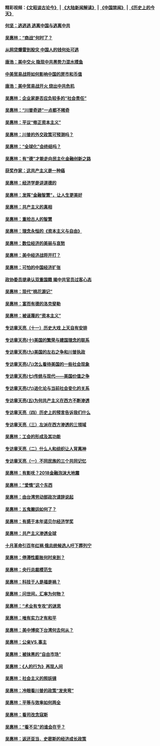 #### 精彩视频：[《文昭谈古论今》](https://github.com/gfw-breaker/wenzhao/blob/master/README.md?t=11122132) | [《大陆新闻解读》](https://github.com/gfw-breaker/ntdtv-comedy/blob/master/README.md?t=11122132) | [《中国禁闻》](https://github.com/gfw-breaker/ntdtv-news/blob/master/README.md?t=11122132) | [《历史上的今天》](https://github.com/gfw-breaker/today-in-history/blob/master/README.md?t=11122132) 

#### [何坚：逃逃逃 逃离中国与逃离中共](../pages/nsc423/n10592891.md?t=11122132) 

#### [吴惠林：“商战”何时了？](../pages/nsc423/n10573558.md?t=11122132) 

#### [从网贷爆雷到股灾 中国人的钱何处可逃](../pages/nsc423/n10572800.md?t=11122132) 

#### [唐浩：美中交火 隐现中共黑势力混水摸鱼](../pages/nsc423/n10544040.md?t=11122132) 

#### [中美贸易战将如何影响中国的房市和币值](../pages/nsc423/n10543697.md?t=11122132) 

#### [唐浩：美中贸易战开火 烧出中共危机](../pages/nsc423/n10540126.md?t=11122132) 

#### [吴惠林：企业家是否应负较多的“社会责任”](../pages/nsc423/n10535022.md?t=11122132) 

#### [吴惠林：“川普奇迹”一点都不稀奇](../pages/nsc423/n10512808.md?t=11122132) 

#### [吴惠林：平议“修正资本主义”](../pages/nsc423/n10495724.md?t=11122132) 

#### [吴惠林：川普的外交政策可预测吗？](../pages/nsc423/n10462387.md?t=11122132) 

#### [吴惠林：“全球化”会终结吗？](../pages/nsc423/n10452838.md?t=11122132) 

#### [吴惠林：有“德”才能走向民主化金融创新之路](../pages/nsc423/n10432292.md?t=11122132) 

#### [获奖作家：这共产主义是一种癌](../pages/nsc423/n10431541.md?t=11122132) 

#### [吴惠林：经济学是讲道德的](../pages/nsc423/n10398014.md?t=11122132) 

#### [吴惠林：发挥“金融智慧”，让人生更美好](../pages/nsc423/n10375019.md?t=11122132) 

#### [吴惠林：共产主义的真相](../pages/nsc423/n10351394.md?t=11122132) 

#### [吴惠林：重拾古人的智慧](../pages/nsc423/n10337691.md?t=11122132) 

#### [吴惠林：理念永恒的《资本主义与自由》](../pages/nsc423/n10316274.md?t=11122132) 

#### [吴惠林：数位经济的美丽与哀愁](../pages/nsc423/n10292946.md?t=11122132) 

#### [吴惠林：美中经济战将开打？](../pages/nsc423/n10258825.md?t=11122132) 

#### [吴惠林：可怕的中国经济扩张](../pages/nsc423/n10219147.md?t=11122132) 

#### [政协委员提承认双重国籍 揭中共官员过客心态](../pages/nsc423/n10208809.md?t=11122132) 

#### [吴惠林：现代“桃花源记”](../pages/nsc423/n10185234.md?t=11122132) 

#### [吴惠林：富而有德的洛克斐勒](../pages/nsc423/n10142264.md?t=11122132) 

#### [吴惠林：被诬蔑的“资本主义”](../pages/nsc423/n10124816.md?t=11122132) 

#### [专访章天亮（十一）历史大戏 上天自有安排](../pages/nsc423/n10094905.md?t=11122132) 

#### [专访章天亮(十)美国的繁荣与建国理念的联系](../pages/nsc423/n10094899.md?t=11122132) 

#### [专访章天亮(九)美国的左右之争和川普执政](../pages/nsc423/n10094889.md?t=11122132) 

#### [专访章天亮(八)怎么看待美国的一些社会现象](../pages/nsc423/n10094857.md?t=11122132) 

#### [专访章天亮(七)传统与现代——美国价值之争](../pages/nsc423/n10093140.md?t=11122132) 

#### [专访章天亮(六)进化论与当前社会变化的关系](../pages/nsc423/n10092036.md?t=11122132) 

#### [专访章天亮(五)为何共产主义在西方不断渗透](../pages/nsc423/n10083620.md?t=11122132) 

#### [专访章天亮（四）历史上的预言告诉我们什么](../pages/nsc423/n10083606.md?t=11122132) 

#### [专访章天亮（三）左派在西方渗透的三领域](../pages/nsc423/n10081115.md?t=11122132) 

#### [吴惠林：工会的形成及其功能](../pages/nsc423/n10080633.md?t=11122132) 

#### [专访章天亮（二）什么人和组织让人背离神](../pages/nsc423/n10076637.md?t=11122132) 

#### [专访章天亮（一）不同民族的三个共同记忆](../pages/nsc423/n10074188.md?t=11122132) 

#### [吴惠林：有影呒？2018金融泡沫大地震](../pages/nsc423/n10040534.md?t=11122132) 

#### [吴惠林：“爱情”这个东西](../pages/nsc423/n10019423.md?t=11122132) 

#### [吴惠林：由台湾劳动部政次请辞说起](../pages/nsc423/n9979679.md?t=11122132) 

#### [吴惠林：五鬼搬运如何了？](../pages/nsc423/n9925338.md?t=11122132) 

#### [吴惠林：有感于本年诺贝尔经济学奖](../pages/nsc423/n9871883.md?t=11122132) 

#### [吴惠林：共产主义渗透全球](../pages/nsc423/n9812748.md?t=11122132) 

#### [十月革命引百年红祸 俄总统候选人吁下葬列宁](../pages/nsc423/n9810182.md?t=11122132) 

#### [吴惠林：停滞性膨胀何时来到？](../pages/nsc423/n9764136.md?t=11122132) 

#### [吴惠林：央行总裁模范生](../pages/nsc423/n9728134.md?t=11122132) 

#### [吴惠林：科技于人是福是祸？](../pages/nsc423/n9672982.md?t=11122132) 

#### [吴惠林：问世间，汇率为何物？](../pages/nsc423/n9621788.md?t=11122132) 

#### [吴惠林：“术业有专攻”的迷思](../pages/nsc423/n9580363.md?t=11122132) 

#### [吴惠林：唯有实力才有和平](../pages/nsc423/n9529599.md?t=11122132) 

#### [吴惠林：美中博奕下台湾何去何从？](../pages/nsc423/n9483598.md?t=11122132) 

#### [吴惠林：公亲VS.事主](../pages/nsc423/n9425637.md?t=11122132) 

#### [吴惠林：被抹黑的“自由市场”](../pages/nsc423/n9351545.md?t=11122132) 

#### [吴惠林：《人的行为》再现人间](../pages/nsc423/n9296339.md?t=11122132) 

#### [吴惠林：社会主义的照妖镜](../pages/nsc423/n9243460.md?t=11122132) 

#### [吴惠林：冷眼看川普的政策“发夹弯”](../pages/nsc423/n9120684.md?t=11122132) 

#### [吴惠林：平等与效率如何两全](../pages/nsc423/n9075430.md?t=11122132) 

#### [吴惠林：看司改念寇斯](../pages/nsc423/n9024915.md?t=11122132) 

#### [吴惠林：“看不见”的谁会在乎？](../pages/nsc423/n8977488.md?t=11122132) 

#### [吴惠林：返还亚当．史密斯的经济成长政策](../pages/nsc423/n8931896.md?t=11122132) 


